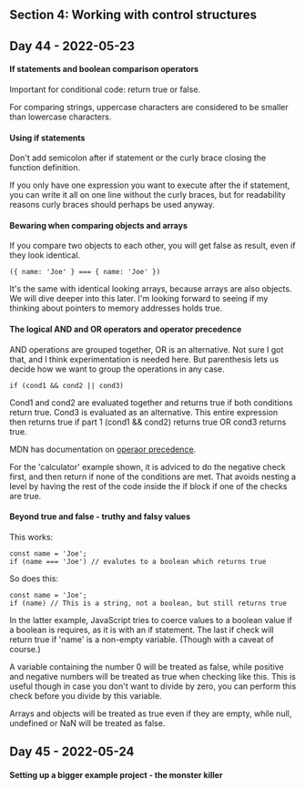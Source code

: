## Section 4: Working with control structures

## Day 44 - 2022-05-23

#### <b>If statements and boolean comparison operators</b>

Important for conditional code: return true or false.

For comparing strings, uppercase characters are considered to be smaller than lowercase characters.

#### <b>Using if statements </b>

Don't add semicolon after if statement or the curly brace closing the function definition.

If you only have one expression you want to execute after the if statement, you can write it all on one line without the curly braces, but for readability reasons curly braces should perhaps be used anyway.

#### <b>Bewaring when comparing objects and arrays</b>

If you compare two objects to each other, you will get false as result, even if they look identical.

```JS
({ name: 'Joe' } === { name: 'Joe' })
```

It's the same with identical looking arrays, because arrays are also objects. We will dive deeper into this later. I'm looking forward to seeing if my thinking about pointers to memory addresses holds true.

#### <b>The logical AND and OR operators and operator precedence</b>

AND operations are grouped together, OR is an alternative. Not sure I got that, and I think experimentation is needed here. But parenthesis lets us decide how we want to group the operations in any case.

```JS
if (cond1 && cond2 || cond3)
```

Cond1 and cond2 are evaluated together and returns true if both conditions return true. Cond3 is evaluated as an alternative. This entire expression then returns true if part 1 (cond1 && cond2) returns true OR cond3 returns true.

MDN has documentation on [operaor precedence](https://developer.mozilla.org/en-US/docs/Web/JavaScript/Reference/Operators/Operator_Precedence).

For the 'calculator' example shown, it is adviced to do the negative check first, and then return if none of the conditions are met. That avoids nesting a level by having the rest of the code inside the if block if one of the checks are true.

#### <b>Beyond true and false - truthy and falsy values</b>

This works:

```JS
const name = 'Joe';
if (name === 'Joe') // evalutes to a boolean which returns true
```

So does this:

```JS
const name = 'Joe';
if (name) // This is a string, not a boolean, but still returns true
```

In the latter example, JavaScript tries to coerce values to a boolean value if a boolean is requires, as it is with an if statement. The last if check will return true if 'name' is a non-empty variable. (Though with a caveat of course.)

A variable containing the number 0 will be treated as false, while positive and negative numbers will be treated as true when checking like this. This is useful though in case you don't want to divide by zero, you can perform this check before you divide by this variable.

Arrays and objects will be treated as true even if they are empty, while null, undefined or NaN will be treated as false.


## Day 45 - 2022-05-24

#### <b>Setting up a bigger example project - the monster killer</b>

